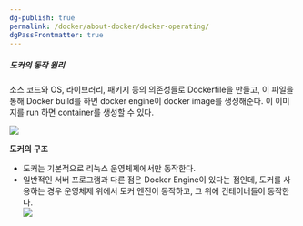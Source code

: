 ```yaml
---
dg-publish: true
permalink: /docker/about-docker/docker-operating/
dgPassFrontmatter: true
---
```

##### 도커의 동작 원리

소스 코드와 OS, 라이브러리, 패키지 등의 의존성들로 Dockerfile을 만들고, 이 파일을 통해 Docker build를 하면 docker engine이 docker image를 생성해준다. 이 이미지를 run 하면 container를 생성할 수 있다.

![](https://i.imgur.com/6VZiaml.png)

**도커의 구조**

-   도커는 기본적으로 리눅스 운영체제에서만 동작한다.
-   일반적인 서버 프로그램과 다른 점은 Docker Engine이 있다는 점인데, 도커를 사용하는 경우 운영체제 위에서 도커 엔진이 동작하고, 그 위에 컨테이너들이 동작한다.  
    ![](https://i.imgur.com/1wQyWAU.png)

